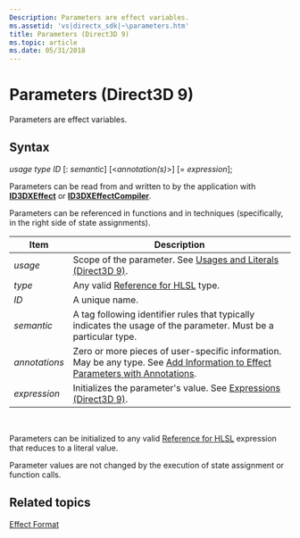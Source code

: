 ```yaml
---
Description: Parameters are effect variables.
ms.assetid: 'vs|directx_sdk|~\parameters.htm'
title: Parameters (Direct3D 9)
ms.topic: article
ms.date: 05/31/2018
---
```


# Parameters (Direct3D 9)

Parameters are effect variables.

## Syntax

*usage type ID* \[: *semantic*\] \[<*annotation(s)*>\] \[= *expression*\];

Parameters can be read from and written to by the application with [**ID3DXEffect**](id3dxeffect.md) or [**ID3DXEffectCompiler**](id3dxeffectcompiler.md).

Parameters can be referenced in functions and in techniques (specifically, in the right side of state assignments).



| Item                                                                                 | Description                                                                                                                                                     |
|--------------------------------------------------------------------------------------|-----------------------------------------------------------------------------------------------------------------------------------------------------------------|
| <span id="usage"></span><span id="USAGE"></span>*usage*<br/>                   | Scope of the parameter. See [Usages and Literals (Direct3D 9)](usages-and-literals.md).<br/>                                                             |
| <span id="type"></span><span id="TYPE"></span>*type*<br/>                      | Any valid [Reference for HLSL](https://msdn.microsoft.com/en-us/library/Bb509638(v=VS.85).aspx) type.<br/>                                                                        |
| <span id="ID"></span><span id="id"></span>*ID*<br/>                            | A unique name.<br/>                                                                                                                                       |
| <span id="semantic"></span><span id="SEMANTIC"></span>*semantic*<br/>          | A tag following identifier rules that typically indicates the usage of the parameter. Must be a particular type.<br/>                                     |
| <span id="annotations"></span><span id="ANNOTATIONS"></span>*annotations*<br/> | Zero or more pieces of user-specific information. May be any type. See [Add Information to Effect Parameters with Annotations](using-an-effect.md).<br/> |
| <span id="expression"></span><span id="EXPRESSION"></span>*expression*<br/>    | Initializes the parameter's value. See [Expressions (Direct3D 9)](expressions.md).<br/>                                                                  |



 

Parameters can be initialized to any valid [Reference for HLSL](https://msdn.microsoft.com/en-us/library/Bb509638(v=VS.85).aspx) expression that reduces to a literal value.

Parameter values are not changed by the execution of state assignment or function calls.

## Related topics

<dl> <dt>

[Effect Format](dx9-graphics-reference-effects-file-format.md)
</dt> </dl>

 

 




